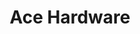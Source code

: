 ---
title: "Ace Hardware"
url: /eagle-mountain/ace-hardware-east-eagle-mountain/
shop: doityourself
---